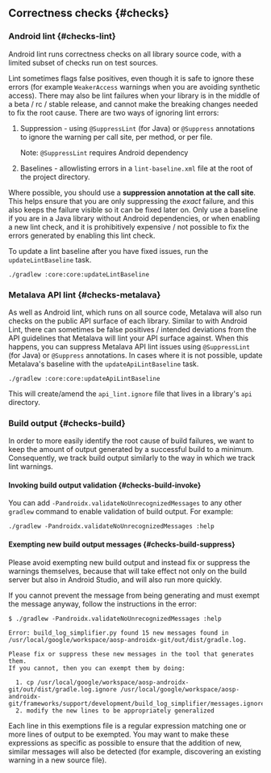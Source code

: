 ## Correctness checks {#checks}

### Android lint {#checks-lint}

Android lint runs correctness checks on all library source code, with a limited
subset of checks run on test sources.

Lint sometimes flags false positives, even though it is safe to ignore these
errors (for example `WeakerAccess` warnings when you are avoiding synthetic
access). There may also be lint failures when your library is in the middle of a
beta / rc / stable release, and cannot make the breaking changes needed to fix
the root cause. There are two ways of ignoring lint errors:

1.  Suppression - using `@SuppressLint` (for Java) or `@Suppress` annotations to
    ignore the warning per call site, per method, or per file.

    Note: `@SuppressLint` requires Android dependency

2.  Baselines - allowlisting errors in a `lint-baseline.xml` file at the root of
    the project directory.

Where possible, you should use a **suppression annotation at the call site**.
This helps ensure that you are only suppressing the *exact* failure, and this
also keeps the failure visible so it can be fixed later on. Only use a baseline
if you are in a Java library without Android dependencies, or when enabling a
new lint check, and it is prohibitively expensive / not possible to fix the
errors generated by enabling this lint check.

To update a lint baseline after you have fixed issues, run the
`updateLintBaseline` task.

```shell
./gradlew :core:core:updateLintBaseline
```

### Metalava API lint {#checks-metalava}

As well as Android lint, which runs on all source code, Metalava will also run
checks on the public API surface of each library. Similar to with Android Lint,
there can sometimes be false positives / intended deviations from the API
guidelines that Metalava will lint your API surface against. When this happens,
you can suppress Metalava API lint issues using `@SuppressLint` (for Java) or
`@Suppress` annotations. In cases where it is not possible, update Metalava's
baseline with the `updateApiLintBaseline` task.

```shell
./gradlew :core:core:updateApiLintBaseline
```

This will create/amend the `api_lint.ignore` file that lives in a library's
`api` directory.

### Build output {#checks-build}

In order to more easily identify the root cause of build failures, we want to
keep the amount of output generated by a successful build to a minimum.
Consequently, we track build output similarly to the way in which we track lint
warnings.

#### Invoking build output validation {#checks-build-invoke}

You can add `-Pandroidx.validateNoUnrecognizedMessages` to any other `gradlew`
command to enable validation of build output. For example:

```shell
./gradlew -Pandroidx.validateNoUnrecognizedMessages :help
```

#### Exempting new build output messages {#checks-build-suppress}

Please avoid exempting new build output and instead fix or suppress the warnings
themselves, because that will take effect not only on the build server but also
in Android Studio, and will also run more quickly.

If you cannot prevent the message from being generating and must exempt the
message anyway, follow the instructions in the error:

```shell
$ ./gradlew -Pandroidx.validateNoUnrecognizedMessages :help

Error: build_log_simplifier.py found 15 new messages found in /usr/local/google/workspace/aosp-androidx-git/out/dist/gradle.log.

Please fix or suppress these new messages in the tool that generates them.
If you cannot, then you can exempt them by doing:

  1. cp /usr/local/google/workspace/aosp-androidx-git/out/dist/gradle.log.ignore /usr/local/google/workspace/aosp-androidx-git/frameworks/support/development/build_log_simplifier/messages.ignore
  2. modify the new lines to be appropriately generalized
```

Each line in this exemptions file is a regular expression matching one or more
lines of output to be exempted. You may want to make these expressions as
specific as possible to ensure that the addition of new, similar messages will
also be detected (for example, discovering an existing warning in a new source
file).
